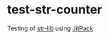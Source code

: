 # test-str-counter

Testing of [str-lib](https://github.com/K-K-Ju/str-lib) using [JitPack](https://jitpack.io/#K-K-Ju/str-lib)
